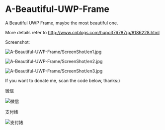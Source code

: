 # A-Beautiful-UWP-Frame
A Beautiful UWP Frame, maybe the most beautiful one.

More details refer to http://www.cnblogs.com/hupo376787/p/8186228.html


Screenshot:

![A-Beautiful-UWP-Frame/ScreenShot/en1.jpg](https://github.com/hupo376787/A-Beautiful-UWP-Frame/blob/master/ScreenShot/en1.jpg)

![A-Beautiful-UWP-Frame/ScreenShot/en2.jpg](https://github.com/hupo376787/A-Beautiful-UWP-Frame/blob/master/ScreenShot/en2.jpg)

![A-Beautiful-UWP-Frame/ScreenShot/en3.jpg](https://github.com/hupo376787/A-Beautiful-UWP-Frame/blob/master/ScreenShot/en3.jpg)





If you want to donate me, scan the code below, thanks:)

微信

![微信](https://github.com/hupo376787/A-Beautiful-UWP-Frame/blob/master/DonateMe/%E5%BE%AE%E4%BF%A1%2B.png)

支付婊

![支付婊](https://github.com/hupo376787/A-Beautiful-UWP-Frame/blob/master/DonateMe/%E6%94%AF%E4%BB%98%E5%AE%9D%2B.png)
